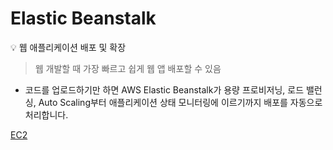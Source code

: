 # Elastic Beanstalk

<aside>
💡 웹 애플리케이션 배포 및 확장

</aside>

> 웹 개발할 때 가장 빠르고 쉽게 웹 앱 배포할 수 있음
> 

- 코드를 업로드하기만 하면 AWS Elastic Beanstalk가 용량 프로비저닝, 로드 밸런싱, Auto Scaling부터 애플리케이션 상태 모니터링에 이르기까지 배포를 자동으로 처리합니다.

[EC2](Elastic%20Beanstalk%20c41e864f0c56427cad45db01fc2560b8/EC2%20e528cdfd13af45c38e257e0d571a4606.md)